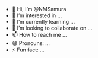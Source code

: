 - 👋 Hi, I’m @NMSamura
- 👀 I’m interested in ...
- 🌱 I’m currently learning ...
- 💞️ I’m looking to collaborate on ...
- 📫 How to reach me ...
- 😄 Pronouns: ...
- ⚡ Fun fact: ...

<!---
NMSamura/NMSamura is a ✨ special ✨ repository because its `README.md` (this file) appears on your GitHub profile.
You can click the Preview link to take a look at your changes.
--->
